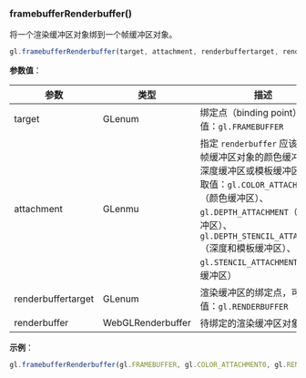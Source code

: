 ### framebufferRenderbuffer()

将一个渲染缓冲区对象绑到一个帧缓冲区对象。

```js
gl.framebufferRenderbuffer(target, attachment, renderbuffertarget, renderbuffer)
```

**参数值**：

|参数|类型|描述|
|-|-|-|
|target|GLenum|绑定点（binding point），可取值：`gl.FRAMEBUFFER`|
|attachment|GLenmu|指定 `renderbuffer` 应该绑定到帧缓冲区对象的颜色缓冲区或深度缓冲区或模板缓冲区，可取值：`gl.COLOR_ATTACHMENT0`（颜色缓冲区）、 `gl.DEPTH_ATTACHMENT`（深度缓冲区）、 `gl.DEPTH_STENCIL_ATTACHMENT`（深度和模板缓冲区）、 `gl.STENCIL_ATTACHMENT`（模板缓冲区）|
|renderbuffertarget|GLenum|渲染缓冲区的绑定点，可取值：`gl.RENDERBUFFER`|
|renderbuffer|WebGLRenderbuffer|待绑定的渲染缓冲区对象|

**示例**：

```js
gl.framebufferRenderbuffer(gl.FRAMEBUFFER, gl.COLOR_ATTACHMENT0, gl.RENDERBUFFER, renderbuffer);
```
